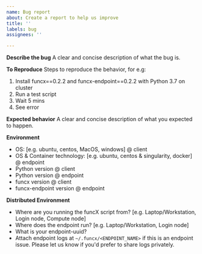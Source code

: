 ```yaml
---
name: Bug report
about: Create a report to help us improve
title: ''
labels: bug
assignees: ''

---
```


**Describe the bug**
A clear and concise description of what the bug is.

**To Reproduce**
Steps to reproduce the behavior, for e.g:
1. Install funcx==0.2.2 and funcx-endpoint==0.2.2 with Python 3.7 on cluster
2. Run a test script
3. Wait 5 mins
4. See error

**Expected behavior**
A clear and concise description of what you expected to happen.

**Environment**
 - OS: [e.g. ubuntu, centos, MacOS, windows] @ client
 - OS & Container technology: [e.g. ubuntu, centos & singularity, docker] @ endpoint
 - Python version @ client
 - Python version @ endpoint
 - funcx version @ client
 - funcx-endpoint version @ endpoint

**Distributed Environment**
- Where are you running the funcX script from? [e.g. Laptop/Workstation, Login node, Compute node]
- Where does the endpoint run? [e.g. Laptop/Workstation, Login node]
- What is your endpoint-uuid?
- Attach endpoint logs at `~/.funcx/<ENDPOINT_NAME>` if this is an endpoint issue.
  Please let us know if you'd prefer to share logs privately.
